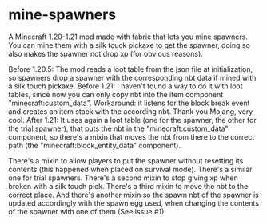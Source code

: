 # mine-spawners
A Minecraft 1.20-1.21 mod made with fabric that lets you mine spawners.
You can mine them with a silk touck pickaxe to get the spawner, doing so also makes the spawner not drop xp (for obvious reasons).

Before 1.20.5:
The mod reads a loot table from the json file at initialization, so spawners drop a spawner with the corresponding nbt data if mined with a silk touch pickaxe.
Before 1.21:
I haven't found a way to do it with loot tables, since now you can only copy nbt into the item component "minecraft:custom_data". Workaround: it listens for the block break event and creates an item stack with the according nbt. Thank you Mojang, very cool.
After 1.21:
It uses again a loot table (one for the spawner, the other for the trial spawner), that puts the nbt in the "minecraft:custom_data" component, so there's a mixin that moves the nbt from there to the correct path (the "minecraft:block_entity_data" component).

There's a mixin to allow players to put the spawner without resetting its contents (this happened when placed on survival mode). There's a similar one for trial spawners.
There's a second mixin to stop giving xp when broken with a silk touch pick.
There's a third mixin to move the nbt to the correct place.
And there's another mixin so the spawn nbt of the spawner is updated accordingly with the spawn egg used, when changing the contents of the spawner with one of them (See Issue #1).
